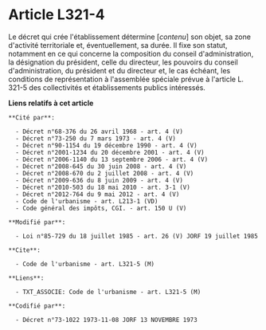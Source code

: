 # Article L321-4

Le décret qui crée l'établissement détermine [*contenu*] son objet, sa zone d'activité territoriale et, éventuellement, sa
durée. Il fixe son statut, notamment en ce qui concerne la composition du conseil d'administration, la désignation du
président, celle du directeur, les pouvoirs du conseil d'administration, du président et du directeur et, le cas échéant, les
conditions de représentation à l'assemblée spéciale prévue à l'article L. 321-5 des collectivités et établissements publics
intéressés.

**Liens relatifs à cet article**

	**Cité par**:

	  - Décret n°68-376 du 26 avril 1968 - art. 4 (V)
	  - Décret n°73-250 du 7 mars 1973 - art. 4 (V)
	  - Décret n°90-1154 du 19 décembre 1990 - art. 4 (V)
	  - Décret n°2001-1234 du 20 décembre 2001 - art. 4 (V)
	  - Décret n°2006-1140 du 13 septembre 2006 - art. 4 (V)
	  - Décret n°2008-645 du 30 juin 2008 - art. 4 (V)
	  - Décret n°2008-670 du 2 juillet 2008 - art. 4 (V)
	  - Décret n°2009-636 du 8 juin 2009 - art. 4 (V)
	  - Décret n°2010-503 du 18 mai 2010 - art. 3-1 (V)
	  - Décret n°2012-764 du 9 mai 2012 - art. 4 (V)
	  - Code de l'urbanisme - art. L213-1 (VD)
	  - Code général des impôts, CGI. - art. 150 U (V)

	**Modifié par**:

	  - Loi n°85-729 du 18 juillet 1985 - art. 26 (V) JORF 19 juillet 1985

	**Cite**:

	  - Code de l'urbanisme - art. L321-5 (M)

	**Liens**:

	  - TXT_ASSOCIE: Code de l'urbanisme - art. L321-5 (M)

	**Codifié par**:

	  - Décret n°73-1022 1973-11-08 JORF 13 NOVEMBRE 1973
